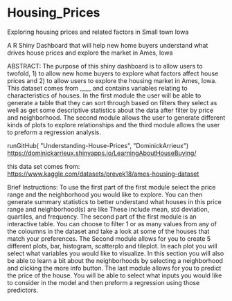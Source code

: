 # Housing_Prices
Exploring housing prices and related factors in Small town Iowa


A R Shiny Dashboard that will help new home buyers understand what drives house prices and explore the market in Ames, Iowa

ABSTRACT:
The purpose of this shiny dashboard is to allow users to twofold, 1) to allow new home buyers to explore what factors affect house prices and 2) to allow users to explore the housing market in Ames, Iowa. This dataset comes from ____ and contains variables relating to characteristics of houses. In the first module the user will be able to generate a table that they can sort through based on filters they select as well as get some descriptive statistics about the data after filter by price and neighborhood. The second module allows the user to generate different kinds of plots to explore relationships and the third module allows the user to preform a regression analysis.

runGitHub( "Understanding-House-Prices", "DominickArrieux") https://dominickarrieux.shinyapps.io/LearningAboutHouseBuying/

this data set comes from: https://www.kaggle.com/datasets/prevek18/ames-housing-dataset

Brief Instructions:
To use the first part of the first module select the price range and the neighborhood you would like to explore. You can then generate summary statistics to better understand what houses in this price range and neighborhood(s) are like These include mean, std deviation, quartiles, and frequency. The second part of the first module is an interactive table. You can choose to filter 1 or as many values from any of the coloumns in the dataset and take a look at some of the houses that match your preferences. The Second module allows for you to create 5 different plots, bar, histogram, scatterplo and tileplot. In each plot you will select what variables you would like to visualize. In this section you will also be able to learn a bit about the neighborhoods by selecting a neighborhood and clicking the more info button. The last module allows for you to predict the price of the house. You will be able to select what inputs you would like to consider in the model and then preform a regression using those predictors.
